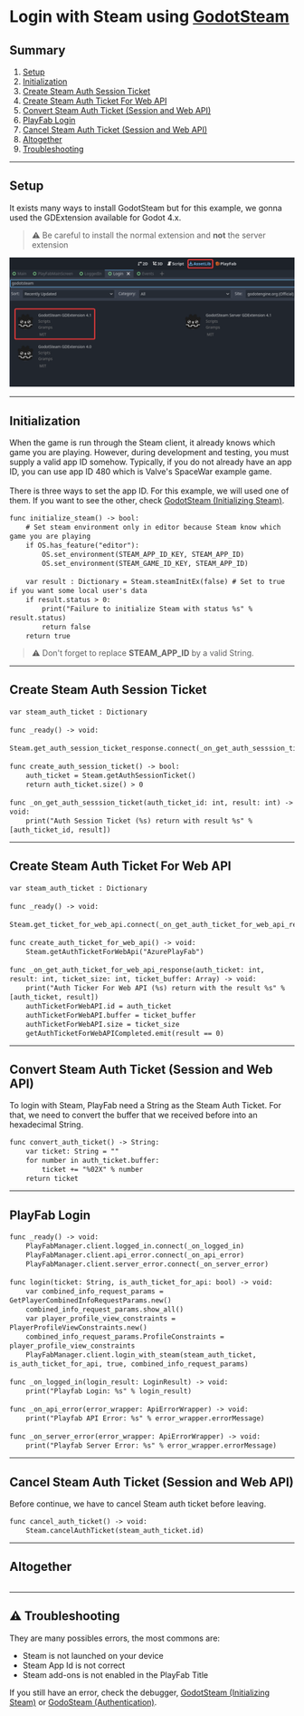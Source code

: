 # Login with Steam using [GodotSteam](https://godotsteam.com/)

## Summary

1. [Setup](#setup)
2. [Initialization](#initialization)
3. [Create Steam Auth Session Ticket](#create-steam-auth-session-ticket)
4. [Create Steam Auth Ticket For Web API](#create-steam-auth-ticket-for-web-api)
5. [Convert Steam Auth Ticket (Session and Web API)](#convert-steam-auth-ticket-session-and-web-api)
6. [PlayFab Login](#playFab-login)
7. [Cancel Steam Auth Ticket (Session and Web API)](#cancel-steam-auth-ticket-session-and-web-api)
8. [Altogether](#altogether)
9. [Troubleshooting](#troubleshooting)

---

## Setup

It exists many ways to install GodotSteam but for this example, we gonna used the GDExtension available for Godot 4.x.

> :warning: Be careful to install the normal extension and **not** the server extension

![Login Steam Godot Installation](/docs/images/login-steam-godot-installation.png)

---

## Initialization

When the game is run through the Steam client, it already knows which game you are playing. However, during development and testing, you must supply a valid app ID somehow. Typically, if you do not already have an app ID, you can use app ID 480 which is Valve's SpaceWar example game.
<br /><br />
There is three ways to set the app ID. For this example, we will used one of them. If you want to see the other, check [GodotSteam (Initializing Steam)](https://godotsteam.com/tutorials/initializing/).

```gdscript
func initialize_steam() -> bool:
    # Set steam environment only in editor because Steam know which game you are playing
    if OS.has_feature("editor"):
        OS.set_environment(STEAM_APP_ID_KEY, STEAM_APP_ID)
        OS.set_environment(STEAM_GAME_ID_KEY, STEAM_APP_ID)

    var result : Dictionary = Steam.steamInitEx(false) # Set to true if you want some local user's data
    if result.status > 0:
        print("Failure to initialize Steam with status %s" % result.status)
        return false
    return true
```

> :warning: Don't forget to replace **STEAM_APP_ID** by a valid String.

---

## Create Steam Auth Session Ticket

```gdscript
var steam_auth_ticket : Dictionary

func _ready() -> void:
    Steam.get_auth_session_ticket_response.connect(_on_get_auth_sesssion_ticket)

func create_auth_session_ticket() -> bool:
    auth_ticket = Steam.getAuthSessionTicket()
    return auth_ticket.size() > 0

func _on_get_auth_sesssion_ticket(auth_ticket_id: int, result: int) -> void:
    print("Auth Session Ticket (%s) return with result %s" % [auth_ticket_id, result])
```

---

## Create Steam Auth Ticket For Web API

```gdscript
var steam_auth_ticket : Dictionary

func _ready() -> void:
    Steam.get_ticket_for_web_api.connect(_on_get_auth_ticket_for_web_api_response)

func create_auth_ticket_for_web_api() -> void:
    Steam.getAuthTicketForWebApi("AzurePlayFab")

func _on_get_auth_ticket_for_web_api_response(auth_ticket: int, result: int, ticket_size: int, ticket_buffer: Array) -> void:
    print("Auth Ticker For Web API (%s) return with the result %s" % [auth_ticket, result])
    authTicketForWebAPI.id = auth_ticket
    authTicketForWebAPI.buffer = ticket_buffer
    authTicketForWebAPI.size = ticket_size
    getAuthTicketForWebAPICompleted.emit(result == 0)
```

---

## Convert Steam Auth Ticket (Session and Web API)

To login with Steam, PlayFab need a String as the Steam Auth Ticket. For that, we need to convert the buffer that we received before into an hexadecimal String.

```gdscript
func convert_auth_ticket() -> String:
	var ticket: String = ""
	for number in auth_ticket.buffer:
		ticket += "%02X" % number
	return ticket
```

---

## PlayFab Login

```gdscript
func _ready() -> void:
    PlayFabManager.client.logged_in.connect(_on_logged_in)
    PlayFabManager.client.api_error.connect(_on_api_error)
    PlayFabManager.client.server_error.connect(_on_server_error)

func login(ticket: String, is_auth_ticket_for_api: bool) -> void:
    var combined_info_request_params = GetPlayerCombinedInfoRequestParams.new()
    combined_info_request_params.show_all()
    var player_profile_view_constraints = PlayerProfileViewConstraints.new()
    combined_info_request_params.ProfileConstraints = player_profile_view_constraints
    PlayFabManager.client.login_with_steam(steam_auth_ticket, is_auth_ticket_for_api, true, combined_info_request_params)

func _on_logged_in(login_result: LoginResult) -> void:
    print("Playfab Login: %s" % login_result)

func _on_api_error(error_wrapper: ApiErrorWrapper) -> void:
    print("Playfab API Error: %s" % error_wrapper.errorMessage)

func _on_server_error(error_wrapper: ApiErrorWrapper) -> void:
    print("Playfab Server Error: %s" % error_wrapper.errorMessage)
```

---

## Cancel Steam Auth Ticket (Session and Web API)

Before continue, we have to cancel Steam auth ticket before leaving.

```gdscript
func cancel_auth_ticket() -> void:
	Steam.cancelAuthTicket(steam_auth_ticket.id)
```

---

## Altogether

```gdscript

```

---

## :warning: Troubleshooting

They are many possibles errors, the most commons are:
- Steam is not launched on your device
- Steam App Id is not correct
- Steam add-ons is not enabled in the PlayFab Title

If you still have an error, check the debugger, [GodotSteam (Initializing Steam)](https://godotsteam.com/tutorials/initializing/) or [GodoSteam (Authentication)](https://godotsteam.com/tutorials/authentication/).
